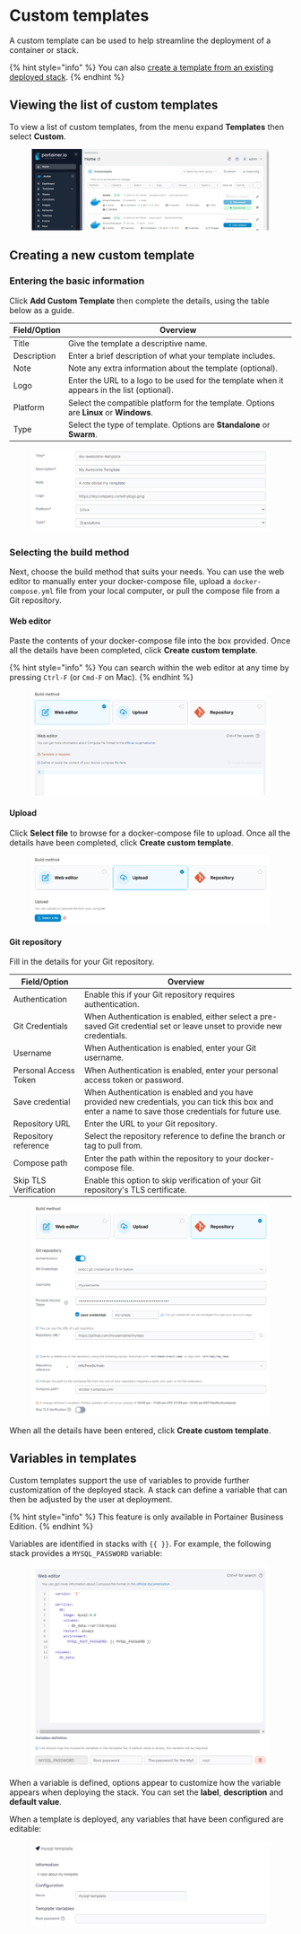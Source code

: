 # Custom templates

A custom template can be used to help streamline the deployment of a container or stack.

{% hint style="info" %}
You can also [create a template from an existing deployed stack](../stacks/template.md).
{% endhint %}

## Viewing the list of custom templates

To view a list of custom templates, from the menu expand **Templates** then select **Custom**.

<figure><img src="../../../.gitbook/assets/2.20-templates-custom.gif" alt=""><figcaption></figcaption></figure>

## Creating a new custom template

### Entering the basic information

Click **Add Custom Template** then complete the details, using the table below as a guide.

| Field/Option | Overview                                                                                    |
| ------------ | ------------------------------------------------------------------------------------------- |
| Title        | Give the template a descriptive name.                                                       |
| Description  | Enter a brief description of what your template includes.                                   |
| Note         | Note any extra information about the template (optional).                                   |
| Logo         | Enter the URL to a logo to be used for the template when it appears in the list (optional). |
| Platform     | Select the compatible platform for the template. Options are **Linux** or **Windows**.      |
| Type         | Select the type of template. Options are **Standalone** or **Swarm**.                       |

<figure><img src="../../../.gitbook/assets/2.20-templates-custom-add-details.png" alt=""><figcaption></figcaption></figure>

### Selecting the build method

Next, choose the build method that suits your needs. You can use the web editor to manually enter your docker-compose file, upload a `docker-compose.yml` file from your local computer, or pull the compose file from a Git repository.

#### Web editor

Paste the contents of your docker-compose file into the box provided. Once all the details have been completed, click **Create custom template**.

{% hint style="info" %}
You can search within the web editor at any time by pressing `Ctrl-F` (or `Cmd-F` on Mac).
{% endhint %}

<figure><img src="../../../.gitbook/assets/2.20-templates-custom-add-webeditor.png" alt=""><figcaption></figcaption></figure>

#### Upload

Click **Select file** to browse for a docker-compose file to upload. Once all the details have been completed, click **Create custom template**.

<figure><img src="../../../.gitbook/assets/2.20-templates-custom-add-upload.png" alt=""><figcaption></figcaption></figure>

#### Git repository

Fill in the details for your Git repository.

| Field/Option          | Overview                                                                                                                                               |
| --------------------- | ------------------------------------------------------------------------------------------------------------------------------------------------------ |
| Authentication        | Enable this if your Git repository requires authentication.                                                                                            |
| Git Credentials       | When Authentication is enabled, either select a pre-saved Git credential set or leave unset to provide new credentials.                                |
| Username              | When Authentication is enabled, enter your Git username.                                                                                               |
| Personal Access Token | When Authentication is enabled, enter your personal access token or password.                                                                          |
| Save credential       | When Authentication is enabled and you have provided new credentials, you can tick this box and enter a name to save those credentials for future use. |
| Repository URL        | Enter the URL to your Git repository.                                                                                                                  |
| Repository reference  | Select the repository reference to define the branch or tag to pull from.                                                                              |
| Compose path          | Enter the path within the repository to your docker-compose file.                                                                                      |
| Skip TLS Verification | Enable this option to skip verification of your Git repository's TLS certificate.                                                                      |

<figure><img src="../../../.gitbook/assets/2.20-templates-custom-add-git.png" alt=""><figcaption></figcaption></figure>

When all the details have been entered, click **Create custom template**.

## Variables in templates

Custom templates support the use of variables to provide further customization of the deployed stack. A stack can define a variable that can then be adjusted by the user at deployment.

{% hint style="info" %}
This feature is only available in Portainer Business Edition.
{% endhint %}

Variables are identified in stacks with `{{ }}`. For example, the following stack provides a `MYSQL_PASSWORD` variable:

<figure><img src="../../../.gitbook/assets/2.15-docker-templates-custom-variables-set.png" alt=""><figcaption></figcaption></figure>

When a variable is defined, options appear to customize how the variable appears when deploying the stack. You can set the **label**, **description** and **default value**.

When a template is deployed, any variables that have been configured are editable:

<figure><img src="../../../.gitbook/assets/2.15-docker-templates-custom-variables-create.png" alt=""><figcaption></figcaption></figure>
